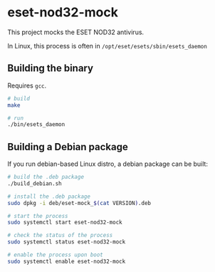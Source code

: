 # eset-nod32-mock

This project mocks the ESET NOD32 antivirus.

In Linux, this process is often in `/opt/eset/esets/sbin/esets_daemon`

## Building the binary

Requires `gcc`.

```bash
# build
make

# run
./bin/esets_daemon
```

## Building a Debian package

If you run debian-based Linux distro, a debian package can be built:

```bash
# build the .deb package
./build_debian.sh

# install the .deb package
sudo dpkg -i deb/eset-mock_$(cat VERSION).deb

# start the process
sudo systemctl start eset-nod32-mock

# check the status of the process
sudo systemctl status eset-nod32-mock

# enable the process upon boot
sudo systemctl enable eset-nod32-mock
```
